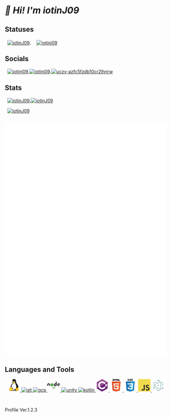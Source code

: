 <h1 align="left" >
  <b> <i>
    👋 Hi! I'm iotinJ09
  </i> </b>
</h1>

<p align="left">
  <h2>
    Statuses
  </h2>
</p>
<p align="left">
  &nbsp;
  <a href="https://github.com/iotinJ09">
    <img src="https://komarev.com/ghpvc/?username=iotinj09&label=Profile%20views&color=0e75b6&style=social" alt="iotinJ09" align="center">
  </a>
  　
  <a href="https://github.com/iotinJ09">
    <img src="https://img.shields.io/github/followers/iotinJ09?label=follow&logo=github&style=flat" alt="iotinj09" align="center" />
  </a>
</p>

<p align="left">
  <h2>
    Socials
  </h2>
</p>

<p align="left">
  &nbsp;
  <a href="https://twitter.com/intent/follow?screen_name=iotinJ09">
    <img align="center" src="https://raw.githubusercontent.com/rahuldkjain/github-profile-readme-generator/master/src/images/icons/Social/twitter.svg" alt="iotinj09" height="20" width="30" />
  </a>
  <a href="https://instagram.com/iotinj09">
    <img align="center" src="https://raw.githubusercontent.com/rahuldkjain/github-profile-readme-generator/master/src/images/icons/Social/instagram.svg" alt="iotinj09" height="20" width="30" />
  </a>
  <a href="https://www.youtube.com/channel/UCZv-azFC5fzdB10cR2lHnRw?sub_confirmation=1">
    <img align="center" src="https://raw.githubusercontent.com/rahuldkjain/github-profile-readme-generator/master/src/images/icons/Social/youtube.svg" alt="uczv-azfc5fzdb10cr2lhnrw" height="20" width="30" />
  </a>
</p>

<p>
  <h2 align="left">
    Stats
  </h2>
</p>

<p align="left">
  &nbsp;
  <a href="https://github.com/iotinJ09">
    <img height=200 align="center" src="https://grs.api.iotinj09.com/api?username=iotinJ09&show_icons=true&include_all_commits=true&custom_title=GitHub%20Stats" alt="iotinJ09" />
  </a>
  <a href="https://github.com/iotinJ09">
    <img height=200 align="center" src="https://grs.api.iotinj09.com/api/top-langs?username=iotinJ09&layout=donut" alt="iotinJ09" />
  </a>

  &nbsp;
  <a href="https://github.com/iotinJ09">
    <img align="center" src="https://grs.api.iotinj09.com/api/wakatime?username=iotinJ09&layout=compact" alt="iotinJ09" />
  </a>

  &nbsp;
  <a href="https://github.com/iotinJ09">
    <img align="center" src="https://github.com/iotinJ09/iotinJ09/blob/master/metrics.svg" alt="iotinJ09">
  </a>
</p>

<p>
  <h2 align="left">
    Languages and Tools
  </h2> 
</p>
<p align="left">
  &nbsp;
  <a href="https://www.linux.org/" target="_blank" rel="noreferrer">
    <img src="https://raw.githubusercontent.com/devicons/devicon/master/icons/linux/linux-original.svg" alt="linux" width="40" height="40"/>
  </a>
  <a href="https://git-scm.com/" target="_blank" rel="noreferrer">
    <img src="https://www.vectorlogo.zone/logos/git-scm/git-scm-icon.svg" alt="git" width="40" height="40"/>
  </a>
  <a href="https://cloud.google.com" target="_blank" rel="noreferrer">
    <img src="https://www.vectorlogo.zone/logos/google_cloud/google_cloud-icon.svg" alt="gcp" width="40" height="40"/>
  </a>
  <a href="https://nodejs.org" target="_blank" rel="noreferrer">
    <img src="https://raw.githubusercontent.com/devicons/devicon/master/icons/nodejs/nodejs-original-wordmark.svg" alt="nodejs" width="40" height="40"/>
  </a>
  <a href="https://unity.com/" target="_blank" rel="noreferrer">
    <img src="https://www.vectorlogo.zone/logos/unity3d/unity3d-icon.svg" alt="unity" width="40" height="40"/>
  </a>
  <a href="https://kotlinlang.org" target="_blank" rel="noreferrer">
    <img src="https://www.vectorlogo.zone/logos/kotlinlang/kotlinlang-icon.svg" alt="kotlin" width="40" height="40"/>
  </a>
  <a href="https://www.w3schools.com/cs/" target="_blank" rel="noreferrer">
    <img src="https://raw.githubusercontent.com/devicons/devicon/master/icons/csharp/csharp-original.svg" alt="csharp" width="40" height="40"/>
  </a>
  <a href="https://www.w3.org/html/" target="_blank" rel="noreferrer">
    <img src="https://raw.githubusercontent.com/devicons/devicon/master/icons/html5/html5-original-wordmark.svg" alt="html5" width="40" height="40"/>
  </a>
  <a href="https://www.w3schools.com/css/" target="_blank" rel="noreferrer">
    <img src="https://raw.githubusercontent.com/devicons/devicon/master/icons/css3/css3-original-wordmark.svg" alt="css3" width="40" height="40"/>
  </a>
  <a href="https://developer.mozilla.org/en-US/docs/Web/JavaScript" target="_blank" rel="noreferrer">
    <img src="https://raw.githubusercontent.com/devicons/devicon/master/icons/javascript/javascript-original.svg" alt="javascript" width="40" height="40"/>
  </a>
  <a href="https://www.electronjs.org" target="_blank" rel="noreferrer">
    <img src="https://raw.githubusercontent.com/devicons/devicon/master/icons/electron/electron-original.svg" alt="electron" width="40" height="40"/>
  </a>

</p>

<br/>

<p>
  Profile Ver.1.2.3
</p>
